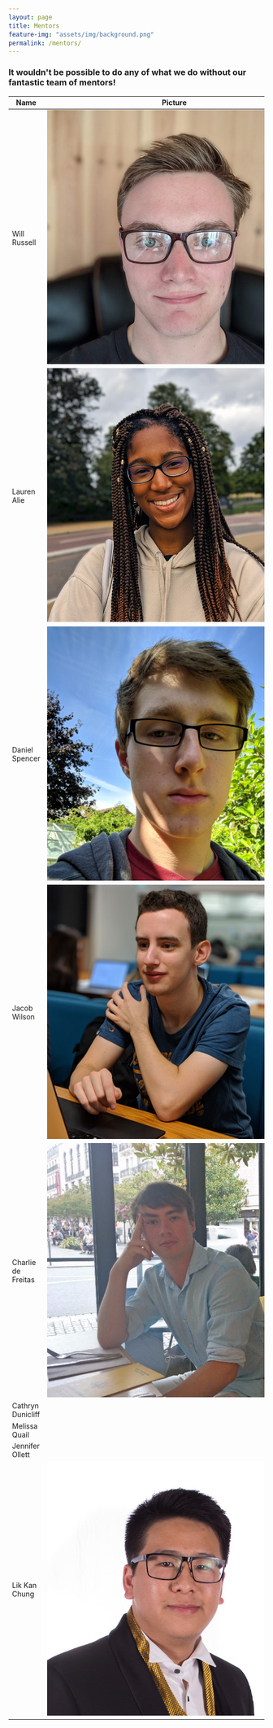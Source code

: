 ```yaml
---
layout: page
title: Mentors
feature-img: "assets/img/background.png"
permalink: /mentors/
---
```


### It wouldn't be possible to do any of what we do without our fantastic team of mentors!

|Name|Picture|
|-----|-----|
|Will Russell|<img style="max-width: 500px;" src="/assets/img/team/WillRussell.jpg?raw=true">|
|Lauren Alie|<img style="max-width: 500px;" src="/assets/img/team/LaurenAlie.jpg?raw-true">|
|Daniel Spencer|<img style="max-width: 500px;" src="/assets/img/team/DanielSpencer.jpg?raw=true">|
|Jacob Wilson|<img style="max-width: 500px;" src="/assets/img/team/JacobWilson.jpg?raw-true">|
|Charlie de Freitas|<img style="max-width: 500px;" src="/assets/img/team/CharliedeFreitas.jpg?raw-true">|
|Cathryn Dunicliff| |
|Melissa Quail| |
|Jennifer Ollett| |
|Lik Kan Chung|<img style="max-width: 500px;" src="/assets/img/team/LikkanChung.jpg?raw-true">|